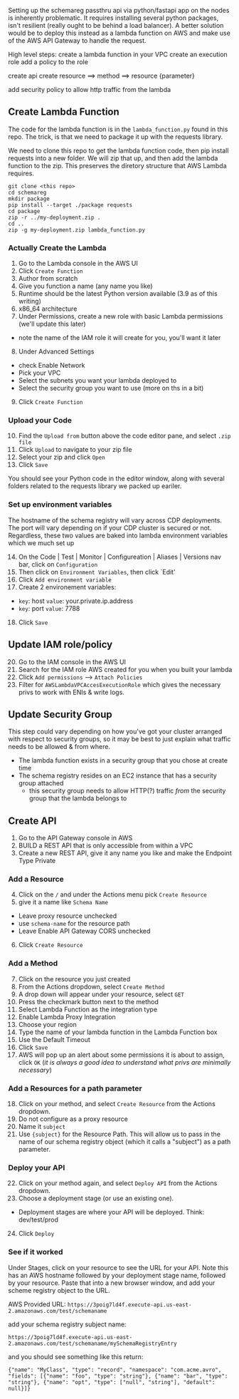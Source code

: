

Setting up the schemareg passthru api via python/fastapi app on the nodes is inherently problematic.   It requires installing several python packages, isn't resilient (really ought to be behind a load balancer).  A better solution would be to deploy this instead as a lambda function on AWS and make use of the AWS API Gateway to handle the request.


High level steps:
create a lambda function in your VPC
create an execution role
add a policy to the role

create api
create resource ==> method ==> resource {parameter}

add security policy to allow http traffic from the lambda

## Create Lambda Function

The code for the lambda function is in the `lambda_function.py` found in this repo.   The trick, is that we need to package it up with the requests library.

We need to clone this repo to get the lambda function code, then pip install requests into a new folder.   We will zip that up, and then add the lambda function to the zip.   This preserves the diretory structure that AWS Lambda requires.

```
git clone <this repo>
cd schemareg
mkdir package
pip install --target ./package requests
cd package
zip -r ../my-deployment.zip .
cd ..
zip -g my-deployment.zip lambda_function.py
```

### Actually Create the Lambda

1.  Go to the Lambda console in the AWS UI
2.  Click `Create Function`
3.  Author from scratch
4.  Give you function a name (any name you like)
5.  Runtime should be the latest Python version available (3.9 as of this writing)
6.  x86_64 architecture
7.  Under Permissions, create a new role with basic Lambda permissions (we'll update this later)
  * note the name of the IAM role it will create for you, you'll want it later  
8.  Under Advanced Settings
  * check Enable Network
  * Pick your VPC
  * Select the subnets you want your lambda deployed to
  * Select the security group you want to use (more on ths in a bit)
9.  Click `Create Function`


### Upload your Code

10.  Find the `Upload from` button above the code editor pane, and select `.zip file`
11.  Click `Upload` to navigate to your zip file
12.  Select your zip and click `Open`
13.  Click `Save`

You should see your Python code in the editor window, along with several folders related to the requests library we packed up eariler.

### Set up environment variables

The hostname of the schema registry will vary across CDP deployments.   The port will vary depending on if your CDP cluster is secured or not.   Regardless, these two values are baked into lambda environment variables which we much set up

14.  On the Code | Test | Monitor | Configureation | Aliases | Versions nav bar, click on `Configuration`
15.  Then click on `Environment Variables`, then click `Edit'
16.  Click `Add environment variable`
17.  Create 2 environement variables:
  * `key`: host `value`: your.private.ip.address
  * `key`: port `value`: 7788
18.  Click `Save`




## Update IAM role/policy

20.  Go to the IAM console in the AWS UI
21.  Search for the IAM role AWS created for you when you built your lambda
22.  Click `Add permissions` --> `Attach Policies`
23.  Filter for `AWSLambdaVPCAccesExecutionRole` which gives the necessary privs to work with ENIs & write logs. 


## Update Security Group

This step could vary depending on how you've got your cluster arranged with respect to security groups, so it may be best to just explain what traffic needs to be allowed & from where.

* The lambda function exists in a security group that you chose at create time
* The schema registry resides on an EC2 instance that has a security group attached
  * this security group needs to allow HTTP(?) traffic _from_ the security group that the lambda belongs to

## Create API

1. Go to the API Gateway console in AWS
2. BUILD a REST API that is only accessible from within a VPC
3. Create a new REST API, give it any name you like and make the Endpoint Type Private

### Add a Resource
4.  Click on the `/` and under the Actions menu pick `Create Resource`
5.  give it a name like `Schema Name`
  * Leave proxy resource unchecked
  * use `schema-name` for the resource path
  * Leave Enable API Gateway CORS unchecked
6.  Click `Create Resource`

### Add a Method
7.  Click on the resource you just created
8.  From the Actions dropdown, select `Create Method`
9.  A drop down will appear under your resource, select `GET`
10.  Press the checkmark button next to the method
11.  Select Lambda Function as the integration type
12.  Enable Lambda Proxy Integration
13.  Choose your region
14.  Type the name of your lambda function in the Lambda Function box
15.  Use the Default Timeout
16.  Click `Save`
17.  AWS will pop up an alert about some permissions it is about to assign, click `OK` (_it is always a good idea to understand what privs are minimally necessary_)


### Add a Resources for a path parameter
18.  Click on your method, and select `Create Resource` from the Actions dropdown.
19.  Do not configure as a proxy resource
20.  Name it `subject`
21.  Use `{subject}` for the Resource Path.   This will allow us to pass in the name of our schema registry object (which it calls a "subject") as a path parameter.


### Deploy your API
22.  Click on your method again, and select `Deploy API` from the Actions dropdown.
23.  Choose a deployment stage (or use an existing one).
  * Deployment stages are where your API will be deployed.   Think:  dev/test/prod
24.  Click `Deploy`

### See if it worked

Under Stages, click on your resource to see the URL for your API.  Note this has an AWS hostname followed by your deployment stage name, followed by your resource.  Paste that into a new browser window, and add your scheme registry object to the URL.

AWS Provided URL:  `https://3poig7ld4f.execute-api.us-east-2.amazonaws.com/test/schemaname`

add your schema registry subject name:

`https://3poig7ld4f.execute-api.us-east-2.amazonaws.com/test/schemaname/mySchemaRegistryEntry`

and you should see something like this return:

```
{"name": "MyClass", "type": "record", "namespace": "com.acme.avro", "fields": [{"name": "foo", "type": "string"}, {"name": "bar", "type": "string"}, {"name": "opt", "type": ["null", "string"], "default": null}]}
```








